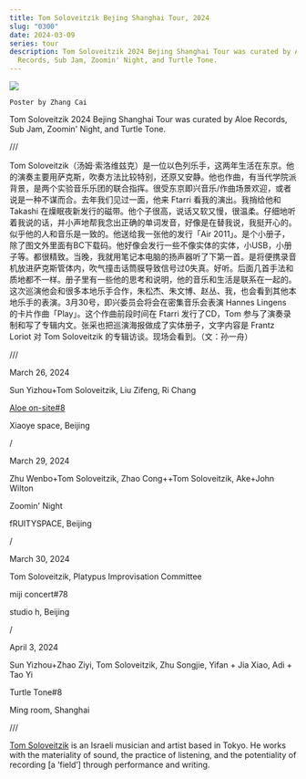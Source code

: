 ```yaml
---
title: Tom Soloveitzik Bejing Shanghai Tour, 2024
slug: "0300"
date: 2024-03-09
series: tour
description: Tom Soloveitzik 2024 Bejing Shanghai Tour was curated by Aloe
  Records, Sub Jam, Zoomin' Night, and Turtle Tone.
---
```

![](/images/uploads/tom-soloveitzik-tour.jpg)

`Poster by Zhang Cai`

Tom Soloveitzik 2024 Bejing Shanghai Tour was curated by Aloe Records, Sub Jam, Zoomin' Night, and Turtle Tone.

///

Tom Soloveitzik（汤姆·索洛维兹克）是一位以色列乐手，这两年生活在东京。他的演奏主要用萨克斯，吹奏方法比较特别，还原又安静。他也作曲，有当代学院派背景，是两个实验音乐乐团的联合指挥。很受东京即兴音乐/作曲场景欢迎，或者说是一种不谋而合。去年我们见过一面，他来 Ftarri 看我的演出。我捎给他和 Takashi 在燥眠夜新发行的磁带。他个子很高，说话又软又慢，很温柔。仔细地听着我说的话，并小声地帮我念出正确的单词发音，好像是在替我说，我挺开心的。似乎他的人和音乐是一致的。他送给我一张他的发行「Air 2011」。是个小册子，除了图文外里面有BC下载码。他好像会发行一些不像实体的实体，小USB，小册子等。都很精致。当晚，我就用笔记本电脑的扬声器听了下第一首。是将便携录音机放进萨克斯管体内，吹气撞击话筒膜导致信号过0失真。好听。后面几首手法和质地都不一样。册子里有一些他的思考和说明，他的音乐和生活是联系在一起的。这次巡演他会和很多本地乐手合作，朱松杰、朱文博、赵丛、我，也会看到其他本地乐手的表演。3月30号，即兴委员会将会在密集音乐会表演 Hannes Lingens 的卡片作曲「Play」。这个作曲前段时间在 Ftarri 发行了CD，Tom 参与了演奏录制和写了专辑内文。张采也把巡演海报做成了实体册子，文字内容是 Frantz Loriot 对 Tom Soloveitzik 的专辑访谈。现场会看到。（文：孙一舟）

///

March 26, 2024

Sun Yizhou+Tom Soloveitzik, Liu Zifeng, Ri Chang

[Aloe on-site#8](https://aloerecords.com/events/031224/)

Xiaoye space, Beijing

/

March 29, 2024

Zhu Wenbo+Tom Soloveitzik, Zhao Cong++Tom Soloveitzik, Ake+John Wilton

Zoomin' Night

fRUITYSPACE, Beijing

/

March 30, 2024

Tom Soloveitzik, Platypus Improvisation Committee

miji concert#78

studio h, Beijing

/

April 3, 2024

Sun Yizhou+Zhao Ziyi, Tom Soloveitzik, Zhu Songjie, Yifan + Jia Xiao, Adi + Tao Yi

Turtle Tone#8

Ming room, Shanghai

///

[Tom Soloveitzik](https://www.tomsoloveitzik.net/) is an Israeli musician and artist based in Tokyo. He works with the materiality of sound, the practice of listening, and the potentiality of recording \[a ‘field’] through performance and writing.
